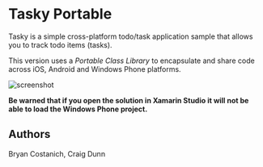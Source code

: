 Tasky Portable
==============

Tasky is a simple cross-platform todo/task application sample that allows
you to track todo items (tasks).

This version uses a *Portable Class Library* to encapsulate and share code across iOS, Android and Windows Phone platforms.

![screenshot](https://raw.github.com/xamarin/mobile-samples/master/TaskyPortable/Screenshots/devices.png) 

**Be warned that if you open the solution in Xamarin Studio it will not be able to load the Windows Phone project.**

Authors
-------

Bryan Costanich, Craig Dunn

